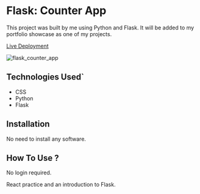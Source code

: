# Flask: Counter App

This project was built by me using Python and Flask. It will be added to my portfolio showcase as one of my projects.

[Live Deployment](https://flask-counter-app.ray-xavier-2021.repl.co/)

![flask_counter_app](https://user-images.githubusercontent.com/78431899/198149239-7550a42f-d61a-45b5-83bb-e8fb5c34556d.png)


## Technologies Used`
- CSS
- Python
- Flask

## Installation
No need to install any software.

## How To Use ?
No login required.

React practice and an introduction to Flask.
